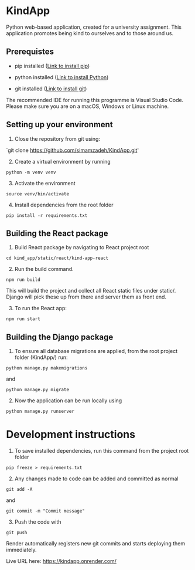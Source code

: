 # KindApp
Python web-based application, created for a university assignment. This application promotes being kind to ourselves and to those around us.

## Prerequistes

- pip installed ([Link to install pip](https://pip.pypa.io/en/stable/installation/))

- python installed ([Link to install Python](https://www.python.org/downloads/))

- git installed ([Link to install git](https://github.com/git-guides/install-git))

The recommended IDE for running this programme is Visual Studio Code. Please make sure you are on a macOS, Windows or Linux machine. 


## Setting up your environment

1. Close the repository from git using:

`git clone https://github.com/simamzadeh/KindApp.git'

2. Create a virtual environment by running

`python -m venv venv`

3. Activate the environment

`source venv/bin/activate`

4. Install dependencies from the root folder

`pip install -r requirements.txt`

## Building the React package

1. Build React package by navigating to React project root

`cd kind_app/static/react/kind-app-react`

2. Run the build command.

`npm run build`

This will build the project and collect all React static files under static/. Django will pick these up from there and server them as front end.

3. To run the React app:

`npm run start`

## Building the Django package

1. To ensure all database migrations are applied, from the root project folder (KindApp/) run:

`python manage.py makemigrations`

and

`python manage.py migrate`

2. Now the application can be run locally using

`python manage.py runserver`

# Development instructions

1. To save installed dependencies, run this command from the project root folder

`pip freeze > requirements.txt`

2. Any changes made to code can be added and committed as normal

`git add -A` 

and 

`git commit -m "Commit message"`

3. Push the code with

`git push`

Render automatically registers new git commits and starts deploying them immediately.

Live URL here: https://kindapp.onrender.com/ 
